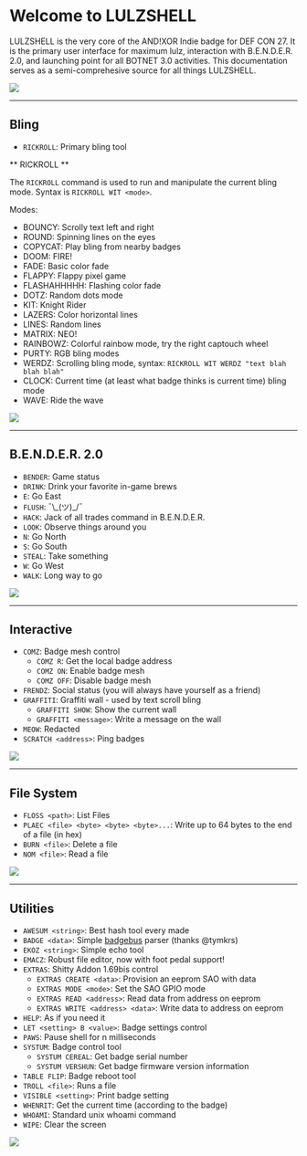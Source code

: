 # Welcome to LULZSHELL #

LULZSHELL is the very core of the AND!XOR Indie badge for DEF CON 27. It is the primary user interface for maximum lulz, interaction with B.E.N.D.E.R. 2.0, and launching point for all BOTNET 3.0 activities. This documentation serves as a semi-comprehesive source for all things LULZSHELL.

![](https://media.giphy.com/media/ltEvmZwCBbvZ6/giphy.gif) 

___

## Bling ##

* `RICKROLL`: Primary bling tool

** RICKROLL **

The `RICKROLL` command is used to run and manipulate the current bling mode. Syntax is `RICKROLL WIT <mode>`. 

Modes:

* BOUNCY: Scrolly text left and right
* ROUND: Spinning lines on the eyes
* COPYCAT: Play bling from nearby badges
* DOOM: FIRE!
* FADE: Basic color fade
* FLAPPY: Flappy pixel game
* FLASHAHHHHH: Flashing color fade
* DOTZ: Random dots mode
* KIT: Knight Rider
* LAZERS: Color horizontal lines
* LINES: Random lines
* MATRIX: NEO!
* RAINBOWZ: Colorful rainbow mode, try the right captouch wheel
* PURTY: RGB bling modes
* WERDZ: Scrolling bling mode, syntax: `RICKROLL WIT WERDZ "text blah blah blah"`
* CLOCK: Current time (at least what badge thinks is current time) bling mode
* WAVE: Ride the wave

![](https://media.giphy.com/media/OzfuTIX1ngz7O/source.gif)

___

## B.E.N.D.E.R. 2.0 ##

* `BENDER`: Game status
* `DRINK`: Drink your favorite in-game brews
* `E`: Go East
* `FLUSH`: ¯\\\_(ツ)_/¯
* `HACK`: Jack of all trades command in B.E.N.D.E.R.
* `LOOK`: Observe things around you
* `N`: Go North
* `S`: Go South
* `STEAL`: Take something
* `W`: Go West
* `WALK`: Long way to go

![](https://media.giphy.com/media/ND6xkVPaj8tHO/giphy.gif)

___

## Interactive ##

* `COMZ`: Badge mesh control
	* `COMZ R`: Get the local badge address
	* `COMZ ON`: Enable badge mesh
	* `COMZ OFF`: Disable badge mesh
* `FRENDZ`: Social status (you will always have yourself as a friend)
* `GRAFFITI`: Graffiti wall - used by text scroll bling
	* `GRAFFITI SHOW`: Show the current wall
	* `GRAFFITI <message>`: Write a message on the wall
* `MEOW`: Redacted
* `SCRATCH <address>`: Ping badges

![](https://media.giphy.com/media/l2QY39S00Mmd2/source.gif)
___

## File System ##

* `FLOSS <path>`: List Files
* `PLAEC <file> <byte> <byte> <byte>...`: Write up to 64 bytes to the end of a file (in hex)
* `BURN <file>`: Delete a file
* `NOM <file>`: Read a file

![](https://media.giphy.com/media/B7ppUExX92PjW/giphy.gif)

___

## Utilities ##

* `AWESUM <string>`: Best hash tool every made
* `BADGE <data>`: Simple [badgebus](https://github.com/Wireb/badge_bus/wiki) parser (thanks @tymkrs)
* `EKOZ <string>`: Simple echo tool
* `EMACZ`: Robust file editor, now with foot pedal support!
* `EXTRAS`: Shitty Addon 1.69bis control
	* `EXTRAS CREATE <data>`: Provision an eeprom SAO with data
	* `EXTRAS MODE <mode>`: Set the SAO GPIO mode
	* `EXTRAS READ <address>`: Read data from address on eeprom
	* `EXTRAS WRITE <address> <data>`: Write data to address on eeprom
* `HELP`: As if you need it
* `LET <setting> B <value>`: Badge settings control
* `PAWS`: Pause shell for n milliseconds
* `SYSTUM`: Badge control tool
	* `SYSTUM CEREAL`: Get badge serial number
	* `SYSTUM VERSHUN`: Get badge firmware version information
* `TABLE FLIP`: Badge reboot tool
* `TROLL <file>`: Runs a file
* `VISIBLE <setting>`: Print badge setting
* `WHENRIT`: Get the current time (according to the badge)
* `WHOAMI`: Standard unix whoami command
* `WIPE`: Clear the screen

![](https://media.giphy.com/media/RhrAmVUHxjTQvEPBWi/giphy.gif)